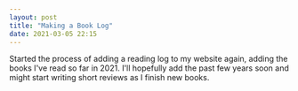 ```yaml
---
layout: post
title: "Making a Book Log"
date: 2021-03-05 22:15
---
```


Started the process of adding a reading log to my website again, adding the books I've read so far in 2021. I'll hopefully add the past few years soon and might start writing short reviews as I finish new books.
